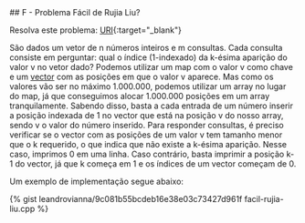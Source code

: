 <div id="facil-rujia-liu">
</div>
## F - Problema Fácil de Rujia Liu?

Resolva este problema:
[URI][uri-1424]{:target="_blank"}

São dados um vetor de n números inteiros e m consultas. Cada consulta consiste em
perguntar: qual o índice (1-indexado) da k-ésima aparição do valor v no vetor dado?
Podemos utilizar um map com o valor v como chave e um [vector](http://www.cplusplus.com/reference/vector/vector/)
com as posições em que o valor v aparece. Mas como os valores vão ser no máximo 1.000.000,
podemos utilizar um array no lugar do map, já que conseguimos alocar 1.000.000
posições em um array tranquilamente.
Sabendo disso, basta a cada entrada de um número inserir a posição indexada de 1
no vector que está na posição v do nosso array, sendo v o valor do número inserido.
Para responder consultas, é preciso verificar se o vector com as posições de um
valor v tem tamanho menor que o k requerido, o que indica que não existe a k-ésima aparição.
Nesse caso, imprimos 0 em uma linha. Caso contrário, basta imprimir a posição k-1
do vector, já que k começa em 1 e os índices de um vector começam de 0.

Um exemplo de implementação segue abaixo:

{% gist leandrovianna/9c081b55bcdeb16e38e03c73427d961f facil-rujia-liu.cpp %}

[uri-1424]: https://www.urionlinejudge.com.br/judge/pt/problems/view/1424

